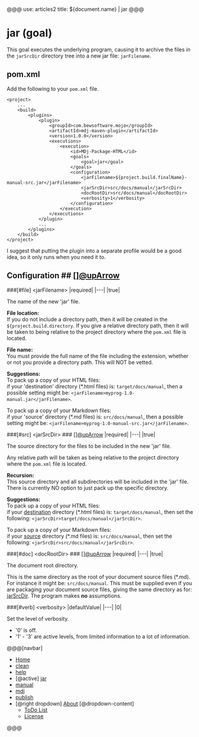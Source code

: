@@@
use: articles2
title: ${document.name} | jar
@@@

# jar (goal)

This goal executes the underlying program, causing it to archive the files in
the `jarSrcDir` directory tree into a new jar file: `jarFilename`.

## pom.xml  
Add the following to your `pom.xml` file.
~~~
<project>
    ...
    <build>
        <plugins>
            <plugin>
                <groupId>com.bewsoftware.mojo</groupId>
                <artifactId>mdj-maven-plugin</artifactId>
                <version>1.0.0</version>
                <executions>
                    <execution>
                        <id>MDj-Package-HTML</id>
                        <goals>
                            <goal>jar</goal>
                        </goals>
                        <configuration>
                            <jarFilename>${project.build.finalName}-manual-src.jar</jarFilename>
                            <jarSrcDir>src/docs/manual</jarSrcDir>
                            <docRootDir>src/docs/manual</docRootDir>
                            <verbosity>1</verbosity>                            
                        </configuration>
                    </execution>
                </executions>
            </plugin>
            ...
        </plugins>
    </build>
</project>
~~~

I suggest that putting the plugin into a separate profile would be a good idea,
so it only runs when you need it to.

## Configuration ## [][@upArrow](#top)

###[#file] &lt;jarFilename&gt;
|required|
|---|
|true|

The name of the new 'jar' file.

**File location:**  
If you do not include a directory path, then it will be created in the
`${project.build.directory`. If you give a relative directory path, then it will
be taken to being relative to the project directory where the `pom.xml`
file is located.

**File name:**  
You must provide the full name of the file including the extension,
whether or not you provide a directory path. This will NOT be vetted.

**Suggestions:**  
To pack up a copy of your HTML files:  
if your 'destination' directory (*.html files) is: `target/docs/manual`,
then a possible setting might be: `<jarFilename>myprog-1.0-manual.jar</jarFilename>`.

To pack up a copy of your Markdown files:  
if your 'source' directory (*.md files) is: `src/docs/manual`,
then a possible setting might be: `<jarFilename>myprog-1.0-manual-src.jar</jarFilename>`.

###[#src] &lt;jarSrcDir&gt; ### [][@upArrow](#top)
|required|
|---|
|true|

The source directory for the files to be included in the new 'jar' file.

Any relative path will be taken as being relative to the project directory
where the `pom.xml` file is located.

**Recursion:**  
This source directory and all subdirectories will be included in the 'jar' file.
There is currently NO option to just pack up the specific directory.

**Suggestions:**  
To pack up a copy of your HTML files:  
if your [destination][dest] directory (*.html files) is: `target/docs/manual`,
then set the following: `<jarSrcDir>target/docs/manual</jarSrcDir>`.

To pack up a copy of your Markdown files:  
if your [source][src] directory (*.md files) is: `src/docs/manual`,
then set the following: `<jarSrcDir>src/docs/manual</jarSrcDir>`.

###[#doc] &lt;docRootDir&gt; ### [][@upArrow](#top)
|required|
|---|
|true|

The document root directory.

This is the same directory as the root of your document source files (*.md).
For instance it might be: `src/docs/manual`. This must be supplied even if
you are packaging your document source files, giving the same directory
as for: [jarSrcDir](#src). The program makes **no** assumptions.

###[#verb] &lt;verbosity&gt;
|defaultValue|
|---|
|0|

Set the level of verbosity.

- '0' is off.
- '1' - '3' are active levels, from limited information to a lot of information.



[dest]:Mdj.html#dest "mdj - destination."
[src]:Mdj.html#src "mdj - source."


@@@[navbar]
- [Home]
- [clean]
- [help]
- [@active] [jar](#)
- [manual]
- [mdj]
- [publish]
- [@right dropdown] [About]
[@dropdown-content]
    - [ToDo List]
    - [License]


[About]:About.html
[clean]:Clean.html
[help]:Help.html
[Home]:index.html
[jar]:Jar.html
[License]:LICENSE.html
[manual]:Manual.html
[mdj]:Mdj.html
[publish]:Publish.html
[ToDo List]:ToDo.html
@@@
